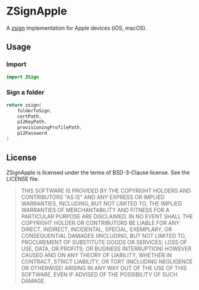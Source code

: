 # ZSignApple
A [zsign](https://github.com/zhlynn/zsign) implementation for Apple devices (iOS, macOS).

## Usage
### Import
```swift
import ZSign
```

### Sign a folder
```swift
return zsign(
    folderToSign,
    certPath,
    p12KeyPath,
    provisioningProfilePath,
    p12Password
)
```


## License
ZSignApple is licensed under the terms of BSD-3-Clause license. See the LICENSE file.
> THIS SOFTWARE IS PROVIDED BY THE COPYRIGHT HOLDERS AND CONTRIBUTORS "AS IS" AND ANY EXPRESS OR IMPLIED WARRANTIES, INCLUDING, BUT NOT LIMITED TO, THE IMPLIED WARRANTIES OF MERCHANTABILITY AND FITNESS FOR A PARTICULAR PURPOSE ARE DISCLAIMED. IN NO EVENT SHALL THE COPYRIGHT HOLDER OR CONTRIBUTORS BE LIABLE FOR ANY DIRECT, INDIRECT, INCIDENTAL, SPECIAL, EXEMPLARY, OR CONSEQUENTIAL DAMAGES (INCLUDING, BUT NOT LIMITED TO, PROCUREMENT OF SUBSTITUTE GOODS OR SERVICES; LOSS OF USE, DATA, OR PROFITS; OR BUSINESS INTERRUPTION) HOWEVER CAUSED AND ON ANY THEORY OF LIABILITY, WHETHER IN CONTRACT, STRICT LIABILITY, OR TORT (INCLUDING NEGLIGENCE OR OTHERWISE) ARISING IN ANY WAY OUT OF THE USE OF THIS SOFTWARE, EVEN IF ADVISED OF THE POSSIBILITY OF SUCH DAMAGE.

